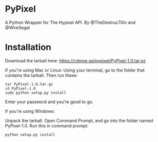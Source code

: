 PyPixel
=======

A Python Wrapper for The Hypixel API. By @TheDestruc7i0n and @WireSegal



Installation
============

Download the tarball here: https://cdnme.ga/pypixel/PyPixel-1.0.tar.gz

If you're using Mac or Linux:
Using your terminal, go to the folder that contains the tarball.
Then run these:
```
tar PyPixel-1.0.tar.gz
cd PyPixel-1.0
sudo python setup.py install
```
Enter your password and you're good to go.



If you're using Windows:

Unpack the tarball. Open Command Prompt, and go into the folder named PyPixel-1.0.
Run this in command prompt:
```
python setup.py install
```